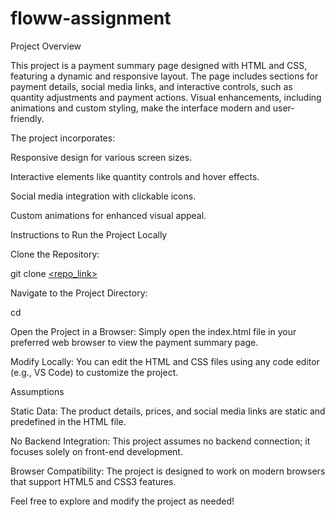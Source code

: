 ﻿# floww-assignment
Project Overview

This project is a payment summary page designed with HTML and CSS, featuring a dynamic and responsive layout. The page includes sections for payment details, social media links, and interactive controls, such as quantity adjustments and payment actions. Visual enhancements, including animations and custom styling, make the interface modern and user-friendly.

The project incorporates:

Responsive design for various screen sizes.

Interactive elements like quantity controls and hover effects.

Social media integration with clickable icons.

Custom animations for enhanced visual appeal.

Instructions to Run the Project Locally

Clone the Repository:

git clone [<repo_link>](https://github.com/Atul70911/floww-assignment.git)

Navigate to the Project Directory:

cd [<floww-assignment>](floww-assignment)

Open the Project in a Browser:
Simply open the index.html file in your preferred web browser to view the payment summary page.

Modify Locally:
You can edit the HTML and CSS files using any code editor (e.g., VS Code) to customize the project.

Assumptions

Static Data:
The product details, prices, and social media links are static and predefined in the HTML file.

No Backend Integration:
This project assumes no backend connection; it focuses solely on front-end development.

Browser Compatibility:
The project is designed to work on modern browsers that support HTML5 and CSS3 features.

Feel free to explore and modify the project as needed!
